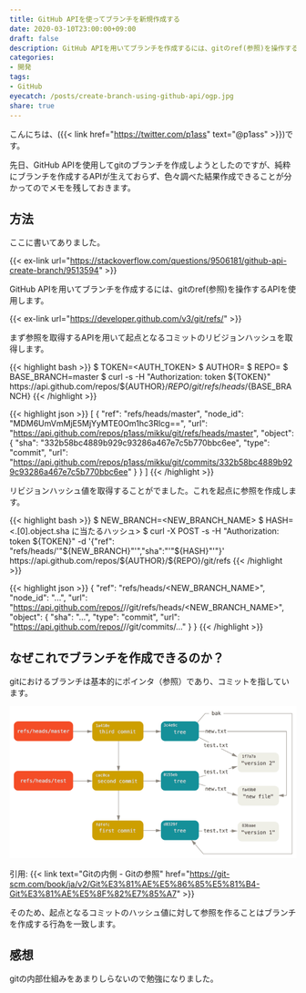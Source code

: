 ```yaml
---
title: GitHub APIを使ってブランチを新規作成する
date: 2020-03-10T23:00:00+09:00
draft: false
description: GitHub APIを用いてブランチを作成するには、gitのref(参照)を操作するAPIを使用します。
categories:
- 開発
tags:
- GitHub
eyecatch: /posts/create-branch-using-github-api/ogp.jpg
share: true
---
```


こんにちは、({{< link href="https://twitter.com/p1ass" text="@p1ass" >}})です。

先日、GitHub APIを使用してgitのブランチを作成しようとしたのですが、純粋にブランチを作成するAPIが生えておらず、色々調べた結果作成できることが分かってのでメモを残しておきます。

## 方法

ここに書いてありました。

{{< ex-link url="https://stackoverflow.com/questions/9506181/github-api-create-branch/9513594" >}}

GitHub APIを用いてブランチを作成するには、gitのref(参照)を操作するAPIを使用します。

{{< ex-link url="https://developer.github.com/v3/git/refs/" >}}

まず参照を取得するAPIを用いて起点となるコミットのリビジョンハッシュを取得します。

{{< highlight bash >}}
$ TOKEN=<AUTH_TOKEN>
$ AUTHOR=<AUTHOR>
$ REPO=<REPOSITORY>
$ BASE_BRANCH=master
$ curl -s -H "Authorization: token ${TOKEN}" https://api.github.com/repos/${AUTHOR}/${REPO}/git/refs/heads/${BASE_BRANCH}
{{< /highlight >}}

{{< highlight json >}}
[
  {
    "ref": "refs/heads/master",
    "node_id": "MDM6UmVmMjE5MjYyMTE0Om1hc3Rlcg==",
    "url": "https://api.github.com/repos/p1ass/mikku/git/refs/heads/master",
    "object": {
      "sha": "332b58bc4889b929c93286a467e7c5b770bbc6ee",
      "type": "commit",
      "url": "https://api.github.com/repos/p1ass/mikku/git/commits/332b58bc4889b929c93286a467e7c5b770bbc6ee"
    }
  }
]
{{< /highlight >}}

リビジョンハッシュ値を取得することがでました。これを起点に参照を作成します。

{{< highlight bash >}}
$ NEW_BRANCH=<NEW_BRANCH_NAME>
$ HASH=<.[0].object.sha に当たるハッシュ>
$ curl -X POST -s -H "Authorization: token ${TOKEN}" -d '{"ref": "refs/heads/'"${NEW_BRANCH}"'","sha":"'"${HASH}"'"}' https://api.github.com/repos/${AUTHOR}/${REPO}/git/refs
{{< /highlight >}}

{{< highlight json >}}
{
  "ref": "refs/heads/<NEW_BRANCH_NAME>",
  "node_id": "...",
  "url": "https://api.github.com/repos/<AUTHOR>/<REPO>/git/refs/heads/<NEW_BRANCH_NAME>",
  "object": {
    "sha": "...",
    "type": "commit",
    "url": "https://api.github.com/repos/<AURHOT>/<REPO>/git/commits/..."
  }
}
{{< /highlight >}}

## なぜこれでブランチを作成できるのか？

gitにおけるブランチは基本的にポインタ（参照）であり、コミットを指しています。

![](data-model-4.png)

引用: {{< link text="Gitの内側 - Gitの参照" href="https://git-scm.com/book/ja/v2/Git%E3%81%AE%E5%86%85%E5%81%B4-Git%E3%81%AE%E5%8F%82%E7%85%A7" >}}

そのため、起点となるコミットのハッシュ値に対して参照を作ることはブランチを作成する行為を一致します。

## 感想

gitの内部仕組みをあまりしらないので勉強になりました。
